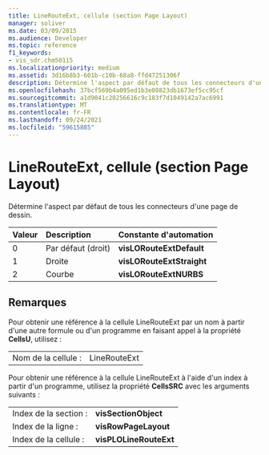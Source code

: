 ```yaml
---
title: LineRouteExt, cellule (section Page Layout)
manager: soliver
ms.date: 03/09/2015
ms.audience: Developer
ms.topic: reference
f1_keywords:
- vis_sdr.chm50115
ms.localizationpriority: medium
ms.assetid: 3d16b8b3-601b-c10b-68a8-ffd47251306f
description: Détermine l'aspect par défaut de tous les connecteurs d'une page de dessin.
ms.openlocfilehash: 37bcf569b4a095ed1b3e08823db1673ef5cc95cf
ms.sourcegitcommit: a1d9041c20256616c9c183f7d1049142a7ac6991
ms.translationtype: MT
ms.contentlocale: fr-FR
ms.lasthandoff: 09/24/2021
ms.locfileid: "59615885"
---
```

# <a name="linerouteext-cell-page-layout-section"></a>LineRouteExt, cellule (section Page Layout)

Détermine l'aspect par défaut de tous les connecteurs d'une page de dessin.
  
|**Valeur**|**Description**|**Constante d'automation**|
|:-----|:-----|:-----|
| 0  <br/> | Par défaut (droit)  <br/> |**visLORouteExtDefault** <br/> |
| 1  <br/> | Droite  <br/> |**visLORouteExtStraight** <br/> |
| 2  <br/> | Courbe  <br/> |**visLORouteExtNURBS** <br/> |
   
## <a name="remarks"></a>Remarques

Pour obtenir une référence à la cellule LineRouteExt par un nom à partir d'une autre formule ou d'un programme en faisant appel à la propriété **CellsU**, utilisez : 
  
|||
|:-----|:-----|
| Nom de la cellule :  <br/> | LineRouteExt  <br/> |
   
Pour obtenir une référence à la cellule LineRouteExt à l'aide d'un index à partir d'un programme, utilisez la propriété **CellsSRC** avec les arguments suivants : 
  
|||
|:-----|:-----|
| Index de la section :  <br/> |**visSectionObject** <br/> |
| Index de la ligne :  <br/> |**visRowPageLayout** <br/> |
| Index de la cellule :  <br/> |**visPLOLineRouteExt** <br/> |
   

